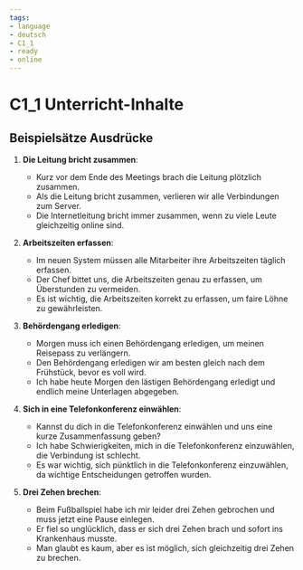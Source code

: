 ```yaml
---
tags:
- language
- deutsch
- C1_1
- ready
- online
---
```


# C1_1 Unterricht-Inhalte

## Beispielsätze Ausdrücke

1. **Die Leitung bricht zusammen**:
   - Kurz vor dem Ende des Meetings brach die Leitung plötzlich zusammen.
   - Als die Leitung bricht zusammen, verlieren wir alle Verbindungen zum Server.
   - Die Internetleitung bricht immer zusammen, wenn zu viele Leute gleichzeitig online sind.

2. **Arbeitszeiten erfassen**:
   - Im neuen System müssen alle Mitarbeiter ihre Arbeitszeiten täglich erfassen.
   - Der Chef bittet uns, die Arbeitszeiten genau zu erfassen, um Überstunden zu vermeiden.
   - Es ist wichtig, die Arbeitszeiten korrekt zu erfassen, um faire Löhne zu gewährleisten.

3. **Behördengang erledigen**:
   - Morgen muss ich einen Behördengang erledigen, um meinen Reisepass zu verlängern.
   - Den Behördengang erledigen wir am besten gleich nach dem Frühstück, bevor es voll wird.
   - Ich habe heute Morgen den lästigen Behördengang erledigt und endlich meine Unterlagen abgegeben.

4. **Sich in eine Telefonkonferenz einwählen**:
   - Kannst du dich in die Telefonkonferenz einwählen und uns eine kurze Zusammenfassung geben?
   - Ich habe Schwierigkeiten, mich in die Telefonkonferenz einzuwählen, die Verbindung ist schlecht.
   - Es war wichtig, sich pünktlich in die Telefonkonferenz einzuwählen, da wichtige Entscheidungen getroffen wurden.

5. **Drei Zehen brechen**:
   - Beim Fußballspiel habe ich mir leider drei Zehen gebrochen und muss jetzt eine Pause einlegen.
   - Er fiel so unglücklich, dass er sich drei Zehen brach und sofort ins Krankenhaus musste.
   - Man glaubt es kaum, aber es ist möglich, sich gleichzeitig drei Zehen zu brechen.
